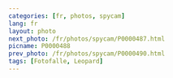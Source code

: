 ```yaml
---
categories: [fr, photos, spycam]
lang: fr
layout: photo
next_photo: /fr/photos/spycam/P0000487.html
picname: P0000488
prev_photo: /fr/photos/spycam/P0000490.html
tags: [Fotofalle, Leopard]
---
```

